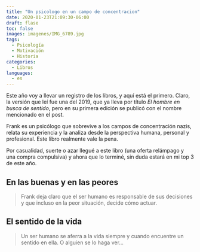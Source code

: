 ```yaml
---
title: "Un psicologo en un campo de concentracion"
date: 2020-01-23T21:09:30-06:00
draft: flase
toc: false
images: imagenes/IMG_6789.jpg
tags:
  - Psicología
  - Motivación
  - Historia
categories:
  - Libros
languages:
  - es
---
```


Este año voy a llevar un registro de los libros, y aquí está el primero. Claro, la versión que leí fue una del 2019, que ya lleva por título _El hombre en busca de sentido_, pero en su primera edición se publicó con el nombre mencionado en el post.

Frank es un psicólogo que sobrevive a los campos de concentración nazis, relata su experiencia y la analiza desde la perspectiva humana, personal y profesional. Este libro realmente vale la pena.

Por casualidad, suerte o azar llegué a este libro (una oferta relámpago y una compra compulsiva) y ahora que lo terminé, sin duda estará en mi top 3 de este año.

## En las buenas y en las peores

> Frank deja claro que el ser humano es responsable de sus decisiones y que incluso en la peor situación, decide cómo actuar.

## El sentido de la vida

> Un ser humano se aferra a la vida siempre y cuando encuentre un sentido en ella. O alguien se lo haga ver...
